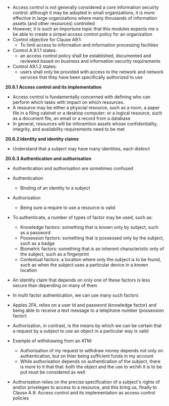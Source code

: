 - Access control is not generally considered a core information secuirty control: although it may be adopted in small organizations, it is more effective in large organizations where many thousands of information assets (and other resources) controlled
- However, it is such an importune topic that this modules expects me o be able to create a simpel access control policy for an organization
- Control objective for Clause A9.1:
	- To limit access to information and information processing facilities
- Control A.9.1.1 states:
	- an access control policy shall be established, documented and reviewed based on business and information security requirements
- Control A9.1.2 states:
	- users shall only be provided with access to the network and network services that they have been specifically authorized to use

**20.6.1 Access control and its implementation**
- Access control is fundamentally concerned with defining who can perform which tasks with impact on which resources.
- A resource may be either a physcial resource, such as a room, a paper file in a filing cabinet or a desktop computer: or a logical resource, such as a document file, an email or a record from a database
- In general, resources will be inforamtion assets whose confidentiality, integrity, and availability requirements need to be met

**20.6.2 Identity and identity claims**
- Understand that a subject may have many identities, each distinct

**20.6.3 Authentication and authorisation**
- Authentication and authorisation are sometimes confused
- Authentication
	- Binding of an identity to a subject
- Authorisation
	- Being sure a require to use a resource is valid
- To authenticate, a number of types of factor may be used, such as:
	- Knowledge factors: something that is known only by subject, such as a password
	- Possession factors: something that is possessed only by the subject, such as a badge
	- Biometric factors: something that is an inherent characteristic only of the subject, such as a fingerprint
	- Contextual factors: a location where only the subject is to be found, such as when the subject uses a particular device in a known location

- An identity claim that depends on only one of these factors is less secure than depending on many of them
- In multi factor authentication, we can use many such factors
- Apples 2FA, relies on a user Id and password (knowledge factor) and being able to receive a text message to a telephone number (possession factor)
- Authorisation, in contrast, is the means by which we can be certain that a request by a subject to use an object in a particular way is valid
- Example of withdrawing from an ATM:
	- Authorisation of my request to withdraw money depends not only on authentication, but on thier being sufficient funds in my account
	- While authorisation depends on authentication of the subject, there is more to it that that: both the object and the use to wchih it is to be put must be considered as well
- Authorisation relies on the precise specification of a subject's rights of and/or priveleges to access to a resource, and this bring us, finally to Clause A.9: Access control and its implementation as access control policies
